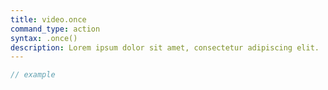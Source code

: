 ```yaml
---
title: video.once
command_type: action
syntax: .once()
description: Lorem ipsum dolor sit amet, consectetur adipiscing elit.
---
```


```javascript
// example
```